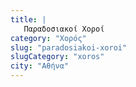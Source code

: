 ```yaml
---
title: |
   Παραδοσιακοί Χοροί
category: "Χορός"
slug: "paradosiakoi-xoroi"
slugCategory: "xoros"
city: "Αθήνα"
---
```


